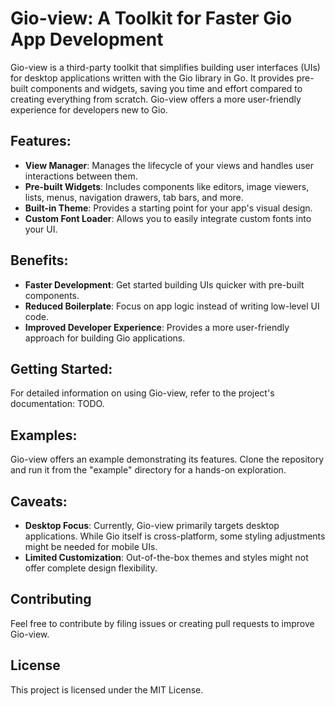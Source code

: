 # Gio-view: A Toolkit for Faster Gio App Development

Gio-view is a third-party toolkit that simplifies building user interfaces (UIs) for desktop applications written with the Gio library in Go. It provides pre-built components and widgets, saving you time and effort compared to creating everything from scratch. Gio-view offers a more user-friendly experience for developers new to Gio.

## Features:

* **View Manager**: Manages the lifecycle of your views and handles user interactions between them.
* **Pre-built Widgets**: Includes components like editors, image viewers, lists, menus, navigation drawers, tab bars, and more.
* **Built-in Theme**: Provides a starting point for your app's visual design.
* **Custom Font Loader**: Allows you to easily integrate custom fonts into your UI.

## Benefits:

* **Faster Development**: Get started building UIs quicker with pre-built components.
* **Reduced Boilerplate**: Focus on app logic instead of writing low-level UI code.
* **Improved Developer Experience**: Provides a more user-friendly approach for building Gio applications.

## Getting Started:

For detailed information on using Gio-view, refer to the project's documentation: TODO.

## Examples:

Gio-view offers an example demonstrating its features. Clone the repository and run it from the "example" directory for a hands-on exploration.

## Caveats:

* **Desktop Focus**: Currently, Gio-view primarily targets desktop applications. While Gio itself is cross-platform, some styling adjustments might be needed for mobile UIs.
* **Limited Customization**: Out-of-the-box themes and styles might not offer complete design flexibility.


## Contributing

Feel free to contribute by filing issues or creating pull requests to improve Gio-view.


## License

This project is licensed under the MIT License.